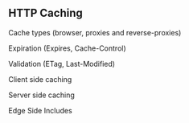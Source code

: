 ## HTTP Caching

Cache types (browser, proxies and reverse-proxies)

Expiration (Expires, Cache-Control)

Validation (ETag, Last-Modified)

Client side caching

Server side caching

Edge Side Includes